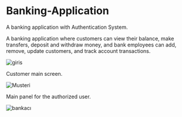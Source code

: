 # Banking-Application
 A banking application with Authentication System. 

A banking application where customers can view their balance, make transfers, deposit and withdraw money, and bank employees can add, remove, update customers, and track account transactions.

![giris](https://github.com/alicanarmttt/Banking-Application/assets/131194727/1e59d674-c7dc-453b-8658-611d5de8f8d8)


Customer main screen. 

![Musteri](https://github.com/alicanarmttt/Banking-Application/assets/131194727/79dba5c7-7dfa-4f18-8cc0-f4c037664d7f)

Main panel for the authorized user.

![bankacı](https://github.com/alicanarmttt/Banking-Application/assets/131194727/94b4b1ab-b843-4e9a-b408-4e1a5e1ae92d)


